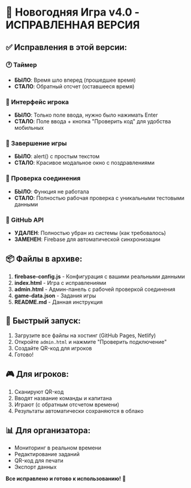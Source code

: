 # 🎄 Новогодняя Игра v4.0 - ИСПРАВЛЕННАЯ ВЕРСИЯ

## ✅ Исправления в этой версии:

### 🕐 Таймер
- **БЫЛО**: Время шло вперед (прошедшее время)
- **СТАЛО**: Обратный отсчет (оставшееся время)

### 📱 Интерфейс игрока
- **БЫЛО**: Только поле ввода, нужно было нажимать Enter
- **СТАЛО**: Поле ввода + кнопка "Проверить код" для удобства мобильных

### 🎉 Завершение игры
- **БЫЛО**: alert() с простым текстом
- **СТАЛО**: Красивое модальное окно с поздравлениями

### 🔌 Проверка соединения
- **БЫЛО**: Функция не работала
- **СТАЛО**: Полностью рабочая проверка с уникальными тестовыми данными

### 🚀 GitHub API
- **УДАЛЕН**: Полностью убран из системы (как требовалось)
- **ЗАМЕНЕН**: Firebase для автоматической синхронизации

## 📦 Файлы в архиве:

1. **firebase-config.js** - Конфигурация с вашими реальными данными
2. **index.html** - Игра с исправлениями
3. **admin.html** - Админ-панель с рабочей проверкой соединения
4. **game-data.json** - Задания игры
5. **README.md** - Данная инструкция

## 🚀 Быстрый запуск:

1. Загрузите все файлы на хостинг (GitHub Pages, Netlify)
2. Откройте `admin.html` и нажмите "Проверить подключение"
3. Создайте QR-код для игроков
4. Готово!

## 🎮 Для игроков:

1. Сканируют QR-код
2. Вводят название команды и капитана
3. Играют (с обратным отсчетом времени)
4. Результаты автоматически сохраняются в облако

## 📊 Для организатора:

- Мониторинг в реальном времени
- Редактирование заданий
- QR-код для печати
- Экспорт данных

**Все исправлено и готово к использованию!** 🎉